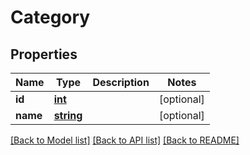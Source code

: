 # Category

## Properties
Name | Type | Description | Notes
------------ | ------------- | ------------- | -------------
**id** | [**int**](.md) |  | [optional] 
**name** | [**string**](.md) |  | [optional] 

[[Back to Model list]](../README.md#documentation-for-models) [[Back to API list]](../README.md#documentation-for-api-endpoints) [[Back to README]](../README.md)

